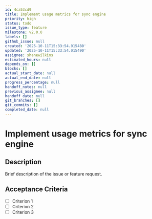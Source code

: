 ```yaml
---
id: 4ca53cd9
title: Implement usage metrics for sync engine
priority: high
status: todo
issue_type: feature
milestone: v2.0.0
labels: []
github_issue: null
created: '2025-10-11T15:33:54.015480'
updated: '2025-10-11T15:33:54.015490'
assignee: shanewilkins
estimated_hours: null
depends_on: []
blocks: []
actual_start_date: null
actual_end_date: null
progress_percentage: null
handoff_notes: null
previous_assignee: null
handoff_date: null
git_branches: []
git_commits: []
completed_date: null
---
```


# Implement usage metrics for sync engine

## Description

Brief description of the issue or feature request.

## Acceptance Criteria

- [ ] Criterion 1
- [ ] Criterion 2
- [ ] Criterion 3